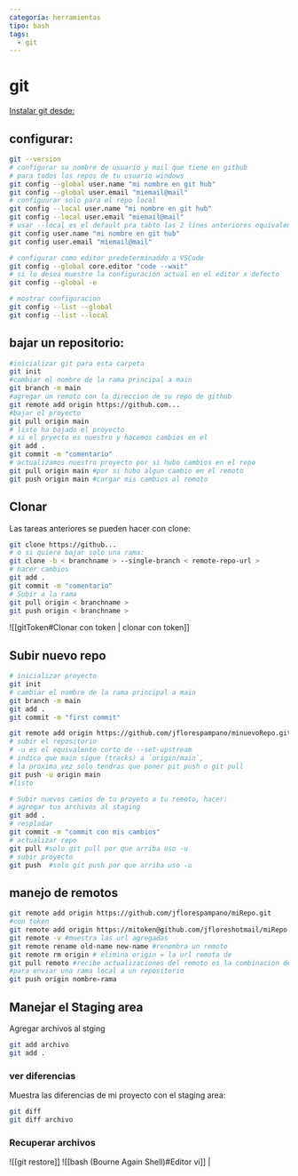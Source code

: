 ```yaml
---
categoría: herramientas
tipo: bash
tags:
  - git
---
```


# git

[Instalar git  desde:](https://git-scm.com/downloads)

## configurar:
```sh
git --version
# configurar su nombre de usuario y mail que tiene en github
# para todos los repos de tu usuario windows
git config --global user.name "mi nombre en git hub"
git config --global user.email "miemail@mail"
# configuurar solo para el repo local
git config --local user.name "mi nombre en git hub"
git config --local user.email "miemail@mail"
# usar --local es el default pra tabto las 2 lines anteriores equivalen a:
git config user.name "mi nombre en git hub"
git config user.email "miemail@mail"

# configurar como editor predeterminaddo a VSCode
git config --global core.editor "code --wait"
# si lo desea muestre la configuración actual en el editor x defecto
git config --global -e

# mostrar configuracion
git config --list --global
git config --list --local
```


## bajar un repositorio:

```sh
#inicializar git para esta carpeta
git init
#cambiar el nombre de la rama principal a main
git branch -m main
#agregar un remoto con la direccion de su repo de github
git remote add origin https://github.com...
#bajar el proyecto
git pull origin main
# listo ha bajado el proyecto
# si el pryecto es nuestro y hacemos cambios en el
git add .
git commit -m "comentario"
# actualizamos nuestro proyecto por si hubo cambios en el repo
git pull origin main #por si hubo algun cambio en el remoto
git push origin main #cargar mis cambios al remoto
```

## Clonar

Las tareas anteriores se pueden hacer con clone:

```sh
git clone https://github... 
# o si quiere bajar solo una rama:
git clone -b < branchname > --single-branch < remote-repo-url >
# hacer cambios
git add .
git commit -m "comentario"
# Subir a la rama
git pull origin < branchname >
git push origin < branchname >
```

![[gitToken#Clonar con token | clonar con token]]

## Subir nuevo repo

```sh
# inicializar proyecto
git init
# cambiar el nombre de la rama principal a main
git branch -m main
git add .
git commit -m "first commit"

git remote add origin https://github.com/jflorespampano/minuevoRepo.git
# subir el repositorio
# -u es el equivalente corto de --set-upstream
# indica que main sigue (tracks) a `origin/main`, 
# la proxima vez solo tendras que poner pit push o git pull
git push -u origin main
#listo

# Subir nuevos camios de tu proyeto a tu remoto, hacer:
# agregar tus archivos al staging
git add .
# respladar
git commit -m "commit con mis cambios"
# actualizar repo
git pull #solo git pull por que arriba uso -u
# subir proyecto
git push  #solo git push por que arriba uso -u

```
## manejo de remotos

```sh
git remote add origin https://github.com/jflorespampano/miRepo.git
#con token
git remote add origin https://mitoken@github.com/jfloreshotmail/miRepo.git
git remote -v #muestra las url agregadas
git remote rename old-name new-name #renombra un remoto
git remote rm origin # elimina origin = la url remota de
git pull remoto #recibe actualizaciones del remoto es la combinacion de git fetch y git merge
#para enviar una rama local a un repositorio
git push origin nombre-rama
```

## Manejar el Staging area

Agregar archivos al stging
```sh
git add archivo
git add .
```
### ver diferencias

Muestra las diferencias de mi proyecto con el staging area:
```sh
git diff
git diff archivo
```
### Recuperar archivos

![[git restore]]
![[bash (Bourne Again Shell)#Editor vi]] | 